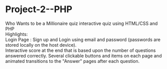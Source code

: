 # Project-2--PHP
Who Wants to be a Millionaire quiz interactive quiz using HTML/CSS and PHP     
Highlights:       
          Login Page : Sign up and Login using email and password (passwords are stored locally on the host device).          
          Interactive score at the end that is based upon the number of questions answered correctly.
          Several clickable buttons and items on each page and animated transitions to the "Answer" pages after each question.
